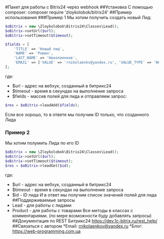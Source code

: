 #Пакет для работы с Bitrix24 через webhook
##Установка
С помощью composer: composer require 'zloykolobok/bitrix24'
##Пример использования
###Пример 1
Мы хотим получить создать новый Лид:
```php
$oBitrix = new \Zloykolobok\Bitrix24\Classes\Lead();
$oBitrix->setUrl($url);
$oBitrix->setTimeout($timeout);

$fields = [
    'TITLE' => 'Новый лид',
    'NAME' => 'Роман',
    'LAST_NAME' => 'Николаенков',
    'EMAIL' => ['VALUE' => 'rnikolaenkv@yandex.ru', 'VALUE_TYPE' => 'WORK'],
];
```
где:
 * $url - адрес на вебхук, созданный в битрикс24
 * $timeout - время в секундах на выполнение запроса
 * $fields - массив полей для лида
и отправляем запрос:
```php
$res = $oBitrix->leadAdd($fields);
```
Если все хорошо, то в ответе мы получим ID только, что созданного Лида
### Пример 2
Мы хотим полумить Лида по его ID
```php
$oBitrix = new \Zloykolobok\Bitrix24\Classes\Lead();
$oBitrix->setUrl($url);
$oBitrix->setTimeout($timeout);
$res = $oBitrix->leadGet($id);
```
где:
 * $url - адрес на вебхук, созданный в битрикс24
 * $timeout - время в секундах на выполнение запроса
 * $id - ID лида
И в ответ мы получим список значений полей для лида
##Поддерживаемые запросы
 * Lead - для работы с лидами
 * Product - для работы с товарами
Все методы в классах с комментариями.
(по мере возможности буду добавлять запросы)
##Документация по REST Битрикс24
https://dev.1c-bitrix.ru/rest_help/
##Связаться с автором
 *Email: rnikolaenkov@yandex.ru
 *Блог: https://web-programming.com.ua

